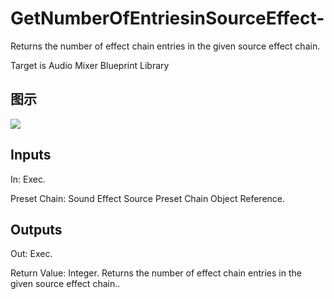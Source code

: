 # GetNumberOfEntriesinSourceEffect-

Returns the number of effect chain entries in the given source effect chain.

Target is Audio Mixer Blueprint Library

## 图示

![]($-20221218-18041983.png)

## Inputs

In: Exec.

Preset Chain: Sound Effect Source Preset Chain Object Reference.  

## Outputs

Out: Exec.

Return Value: Integer. Returns the number of effect chain entries in the given source effect chain..

